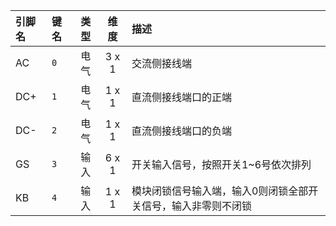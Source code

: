 <!--
DO NOT EDIT THIS FILE DIRECTLY.
This file is generated by tools/comp-docs.js.
All changes will be overwritten by regeneration.
-->

<slot class="model-pins">

| 引脚名 | 键名 | 类型 | 维度 | 描述 |
|:------ |:---- |:----:|:----:|:---- |
| AC | `0` | 电气 | 3 x 1 | 交流侧接线端 |
| DC\+ | `1` | 电气 | 1 x 1 | 直流侧接线端口的正端 |
| DC\- | `2` | 电气 | 1 x 1 | 直流侧接线端口的负端 |
| GS | `3` | 输入 | 6 x 1 | 开关输入信号，按照开关1~6号依次排列 |
| KB | `4` | 输入 | 1 x 1 | 模块闭锁信号输入端，输入0则闭锁全部开关信号，输入非零则不闭锁 |

</slot>
